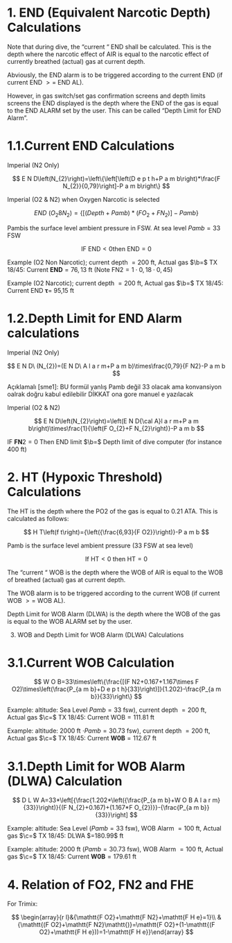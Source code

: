 # 1. END (Equivalent Narcotic Depth) Calculations  

Note that during dive, the “current “ END shall be calculated. This is the depth where the narcotic effect of AIR is equal to the narcotic effect of currently breathed (actual) gas at current depth.  

Abviously, the END alarm is to be triggered according to the current END (if current END $>=$ END AL).  

However, in gas switch/set gas confirmation screens and depth limits screens the END displayed is the depth where the END of the gas is equal to the END ALARM set by the user. This can be called “Depth Limit for END Alarm”.  

# 1.1.Current END Calculations  

Imperial (N2 Only)  

$$
E N D\left(N_{2}\right)=\left\{\left[\left(D e p t h+P a m b\right)*\frac{F N_{2}}{0,79}\right]-P a m b\right\}
$$  

Imperial (O2 & N2) when Oxygen Narcotic is selected  

$$
E N D\ (O_{2}8N_{2})=\{[(D e p t h+P a m b)*(F O_{2}+F N_{2})]-P a m b\}
$$  

Pambis the surface level ambient pressure in FSW. At sea level $P a m b=33$ FSW  

$$
\mathrm{IF~END}<0\mathrm{then~END}=0
$$  

Example (O2 Non Narcotic); current depth $=200$ ft, Actual gas $\b=$ TX 18/45: Current $\mathbf{END}=76{,}13$ ft   (Note $\mathrm{FN}2=1\cdot0,18\cdot0,45)$  

Example (O2 Narcotic); current depth $=200$ ft, Actual gas $\b=$ TX 18/45: Current END $\mathbf{\tau}=$ 95,15 ft  

# 1.2.Depth Limit for END Alarm calculations  

Imperial (N2 Only)  

$$
E N D\ (N_{2})=(E N D\ A l a r m+P a m b)\times\frac{0,79}{F N2}-P a m b
$$  

Açıklamalı [sme1]: BU formül yanlış Pamb değil 33 olacak ama konvansiyon oalrak doğru kabul edilebilir DİKKAT ona gore manuel e yazılacak  

Imperial (O2 & N2)  

$$
E N D\left(N_{2}\right)=\left(E N D{\cal A}l a r m+P a m b\right)\times\frac{1}{\left(F O_{2}+F N_{2}\right)}-P a m b
$$  

IF $\mathbf{FN}2=0$ Then END limit $\b=$ Depth limit of dive computer (for instance 400 ft)  

# 2. HT (Hypoxic Threshold) Calculations  

The HT is the depth where the PO2 of the gas is equal to 0.21 ATA. This is calculated as follows:  

$$
H T\left(f t\right)={\left({\frac{6,93}{F O2}}\right)}-P a m b
$$  

Pamb is the surface level ambient pressure (33 FSW at sea level)  

$$
\scriptstyle{\mathrm{If~HT}}<0{\mathrm{~then~HT}}=0
$$  

The “current “ WOB is the depth where the WOB of AIR is equal to the WOB of breathed (actual) gas at current depth.  

The WOB alarm is to be triggered according to the current WOB (if current WOB $>=$ WOB AL).  

Depth Limit for WOB Alarm (DLWA) is the depth where the WOB of the gas is equal to the WOB ALARM set by the user.  

3. WOB and Depth Limit for WOB Alarm (DLWA) Calculations  

# 3.1.Current WOB Calculation  

$$
W O B=33\times\left\{\frac{[(F N2+0.167+1.167\times F O2)\times\left(\frac{P_{a m b}+D e p t h}{33}\right)]}{1.202}-\frac{P_{a m b}}{33}\right\}
$$  

Example: altitude: Sea Level $P a m b=33$ fsw), current depth $=200$ ft, Actual gas $\c=$ TX 18/45: Current $\mathsf{W O B}=111.81$ ft  

Example: altitude: 2000 ft $\cdot P a m b=30.73$ fsw), current depth $=200$ ft, Actual gas $\c=$ TX 18/45: Current $\mathbf{W0B}=112.67$ ft  

# 3.1.Depth Limit for WOB Alarm (DLWA) Calculation  

$$
D L W A=33*\left[{\frac{1.202*\left({\frac{P_{a m b}+W O B A l a r m}{33}}\right)}{(F N_{2}+0.167)+(1.167*F O_{2})}}-{\frac{P_{a m b}}{33}}\right]
$$  

Example: altitude: Sea Level $(P a m b=33$ fsw), WOB Alarm $=100$ ft, Actual gas $\c=$ TX 18/45: DLWA $=180.99\$ ft  

Example: altitude: 2000 ft $(P a m b=30.73$ fsw), WOB Alarm $=100$ ft, Actual gas $\c=$ TX 18/45: Current $\mathbf{W0B}=179.61$ ft  

# 4. Relation of FO2, FN2 and FHE  

For Trimix:  

$$
\begin{array}{r l}&{\mathtt{F O2}+\mathtt{F N2}+\mathtt{F H e}=1}\\ &{\mathtt{(F O2}+\mathtt{F N2}\mathtt{)}=\mathtt{F O2}+(1-\mathtt{(F O2}+\mathtt{F H e}))=1-\mathtt{F H e}}\end{array}
$$  